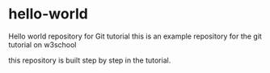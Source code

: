 # hello-world
Hello world repository for Git tutorial
this is an example repository for the git tutorial on w3school

this repository is built step by step in the tutorial.